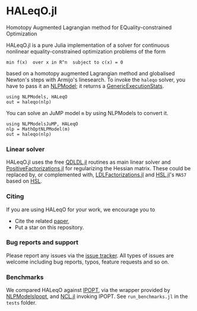 # HALeqO.jl
Homotopy Augmented Lagrangian method for EQuality-constrained Optimization

HALeqO.jl is a pure Julia implementation of a solver for continuous nonlinear equality-constrained optimization problems of the form

    min f(x)  over x in R^n  subject to c(x) = 0

based on a homotopy augmented Lagrangian method and globalised Newton's steps with Armijo's linesearch. To invoke the ```haleqo``` solver, you have to pass it an [NLPModel](https://github.com/JuliaSmoothOptimizers/NLPModels.jl); it returns a [GenericExecutionStats](https://github.com/JuliaSmoothOptimizers/SolverCore.jl).

    using NLPModels, HALeqO
    out = haleqo(nlp)

You can solve an JuMP model `m` by using NLPModels to convert it.

    using NLPModelsJuMP, HALeqO
    nlp = MathOptNLPModel(m)
    out = haleqo(nlp)

### Linear solver

HALeqO.jl uses the free [QDLDL.jl](https://github.com/osqp/QDLDL.jl) routines as main linear solver and [PositiveFactorizations.jl](https://github.com/timholy/PositiveFactorizations.jl) for regularizing the Hessian matrix. These could be replaced by, or complemented with, [LDLFactorizations.jl](https://github.com/JuliaSmoothOptimizers/LDLFactorizations.jl) and [HSL.jl](https://github.com/JuliaSmoothOptimizers/HSL.jl)'s `MA57` based on [HSL](https://www.hsl.rl.ac.uk/).

### Citing

If you are using HALeqO for your work, we encourage you to

* Cite the related [paper](https://doi.org/10.1109/CDC45484.2021.9683199),
* Put a star on this repository.

### Bug reports and support

Please report any issues via the [issue tracker](https://github.com/aldma/HALeqO.jl/issues). All types of issues are welcome including bug reports, typos, feature requests and so on.

### Benchmarks

We compared HALeqO against [IPOPT](https://coin-or.github.io/Ipopt/), via the wrapper provided by [NLPModelsIpopt](https://github.com/JuliaSmoothOptimizers/NLPModelsIpopt.jl), and [NCL.jl](https://github.com/JuliaSmoothOptimizers/NCL.jl) invoking IPOPT. See `run_benchmarks.jl` in the `tests` folder.
